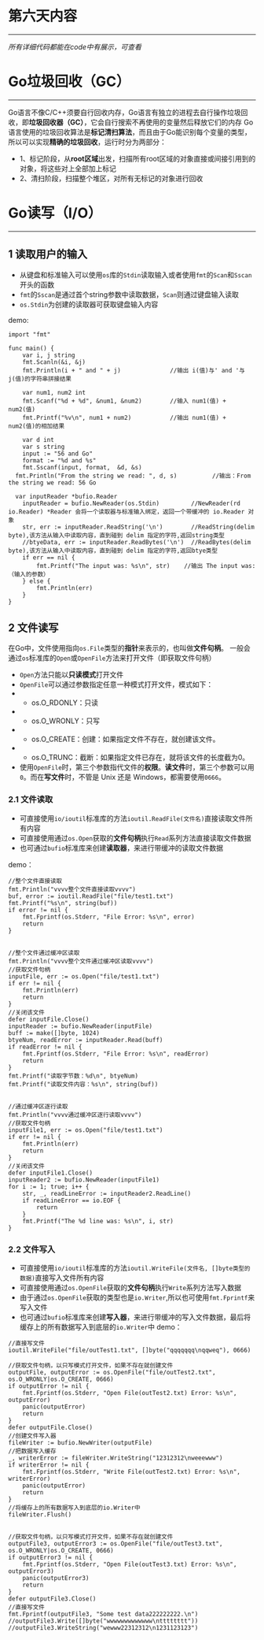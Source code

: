 # 第六天内容
***
*所有详细代码都能在code中有展示，可查看*


# Go垃圾回收（GC）
***
Go语言不像C/C++须要自行回收内存，Go语言有独立的进程去自行操作垃圾回收，即**垃圾回收器（GC）**，它会自行搜索不再使用的变量然后释放它们的内存
Go语言使用的垃圾回收算法是**标记清扫算法**，而且由于Go能识别每个变量的类型，所以可以实现**精确的垃圾回收**，运行时分为两部分：
- 1、标记阶段，从**root区域**出发，扫描所有root区域的对象直接或间接引用到的对象，将这些对上全部加上标记
- 2、清扫阶段，扫描整个堆区，对所有无标记的对象进行回收


# Go读写（I/O）
***

## 1 读取用户的输入
- 从键盘和标准输入可以使用`os`库的`Stdin`读取输入或者使用`fmt`的`Scan`和`Sscan`开头的函数
- `fmt`的`Sscan`是通过首个string参数中读取数据，`Scan`则通过键盘输入读取
- `os.Stdin`为创建的读取器可获取键盘输入内容

demo:
```
import "fmt"

func main() {
	var i, j string
	fmt.Scanln(&i, &j)
	fmt.Println(i + " and " + j)              //输出 i(值)与' and '与j(值)的字符串拼接结果

	var num1, num2 int
	fmt.Scanf("%d + %d", &num1, &num2)        //输入 num1(值) + num2(值)
	fmt.Printf("%v\n", num1 + num2)           //输出 num1(值) + num2(值)的相加结果

	var d int
	var s string
	input := "56 and Go"
	format := "%d and %s"
	fmt.Sscanf(input, format,  &d, &s)                      
  fmt.Println("From the string we read: ", d, s)          //输出：From the string we read: 56 Go

  var inputReader *bufio.Reader
	inputReader = bufio.NewReader(os.Stdin)         //NewReader(rd io.Reader) *Reader 会将一个读取器与标准输入绑定，返回一个带缓冲的 io.Reader 对象
	str, err := inputReader.ReadString('\n')        //ReadString(delim byte),该方法从输入中读取内容，直到碰到 delim 指定的字符,返回string类型
	//btyeData, err := inputReader.ReadBytes('\n')  //ReadBytes(delim byte),该方法从输入中读取内容，直到碰到 delim 指定的字符,返回btye类型
	if err == nil {
		fmt.Printf("The input was: %s\n", str)    //输出 The input was: （输入的参数）
	} else {
		fmt.Println(err)
	}
}
```

## 2 文件读写
在Go中，文件使用指向`os.File`类型的**指针**来表示的，也叫做**文件句柄**。
一般会通过`os`标准库的`Open`或`OpenFile`方法来打开文件（即获取文件句柄）
- `Open`方法只能以**只读模式**打开文件
- `OpenFile`可以通过参数指定任意一种模式打开文件，模式如下：
- - os.O_RDONLY：只读
- - os.O_WRONLY：只写
- - os.O_CREATE：创建：如果指定文件不存在，就创建该文件。
- - os.O_TRUNC：截断：如果指定文件已存在，就将该文件的长度截为0。
- 使用`OpenFile`时，第三个参数指代文件的**权限**。**读文件**时，第三个参数可以用`0`。而在**写文件**时，不管是 Unix 还是 Windows，都需要使用`0666`。


### 2.1 文件读取
- 可直接使用`io/ioutil`标准库的方法`ioutil.ReadFile(文件名)`直接读取文件所有内容
- 可直接使用通过`os.Open`获取的**文件句柄**执行`Read`系列方法直接读取文件数据
- 也可通过`bufio`标准库来创建**读取器**，来进行带缓冲的读取文件数据

demo：
```
//整个文件直接读取
fmt.Println("vvvv整个文件直接读取vvvv")
buf, error := ioutil.ReadFile("file/test1.txt")
fmt.Printf("%s\n", string(buf))
if error != nil {
	fmt.Fprintf(os.Stderr, "File Error: %s\n", error)
	return
}


//整个文件通过缓冲区读取
fmt.Println("vvvv整个文件通过缓冲区读取vvvv")
//获取文件句柄
inputFile, err := os.Open("file/test1.txt")
if err != nil {
	fmt.Println(err)
	return
}
//关闭该文件
defer inputFile.Close()
inputReader := bufio.NewReader(inputFile)
buff := make([]byte, 1024)
btyeNum, readError := inputReader.Read(buff)
if readError != nil {
	fmt.Fprintf(os.Stderr, "File Error: %s\n", readError)
	return
}
fmt.Printf("读取字节数：%d\n", btyeNum)
fmt.Printf("读取文件内容：%s\n", string(buf))


//通过缓冲区逐行读取
fmt.Println("vvvv通过缓冲区逐行读取vvvv")
//获取文件句柄
inputFile1, err := os.Open("file/test1.txt")
if err != nil {
	fmt.Println(err)
	return
}
//关闭该文件
defer inputFile1.Close()
inputReader2 := bufio.NewReader(inputFile1)
for i := 1; true; i++ {
	str, _, readLineError := inputReader2.ReadLine()
	if readLineError == io.EOF {
		return
	}
	fmt.Printf("The %d line was: %s\n", i, str)
}
```

### 2.2 文件写入
- 可直接使用`io/ioutil`标准库的方法`ioutil.WriteFile(文件名, []byte类型的数据)`直接写入文件所有内容
- 可直接使用通过`os.OpenFile`获取的**文件句柄**执行`Write`系列方法写入数据
- 由于通过`os.OpenFile`获取的类型也是`io.Writer`,所以也可使用`fmt.Fprintf`来写入文件
- 也可通过`bufio`标准库来创建**写入器**，来进行带缓冲的写入文件数据，最后将缓存上的所有数据写入到底层的`io.Writer`中
demo：
```
//直接写文件
ioutil.WriteFile("file/outTest1.txt", []byte("qqqqqqq\nqqweq"), 0666)

//获取文件句柄，以只写模式打开文件，如果不存在就创建文件
outputFile, outputError := os.OpenFile("file/outTest2.txt", os.O_WRONLY|os.O_CREATE, 0666)
if outputError != nil {
	fmt.Fprintf(os.Stderr, "Open File(outTest2.txt) Error: %s\n", outputError)
	panic(outputError)
	return
}
defer outputFile.Close()
//创建文件写入器
fileWriter := bufio.NewWriter(outputFile)
//把数据写入缓存
_, writerError := fileWriter.WriteString("12312312\nweeewww")
if writerError != nil {
	fmt.Fprintf(os.Stderr, "Write File(outTest2.txt) Error: %s\n", writerError)
	panic(outputError)
	return
}
//将缓存上的所有数据写入到底层的io.Writer中
fileWriter.Flush()


//获取文件句柄，以只写模式打开文件，如果不存在就创建文件
outputFile3, outputError3 := os.OpenFile("file/outTest3.txt", os.O_WRONLY|os.O_CREATE, 0666)
if outputError3 != nil {
	fmt.Fprintf(os.Stderr, "Open File(outTest3.txt) Error: %s\n", outputError3)
	panic(outputError3)
	return
}
defer outputFile3.Close()
//直接写文件
fmt.Fprintf(outputFile3, "Some test data222222222.\n")
//outputFile3.Write([]byte("wwwwwwwwwwwww\ntttttttt"))
//outputFile3.WriteString("wewww22312312\n1231123123")
```